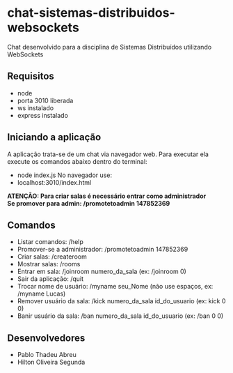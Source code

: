 # chat-sistemas-distribuidos-websockets
Chat desenvolvido para a disciplina de Sistemas Distribuídos utilizando WebSockets

## Requisitos
* node 
* porta 3010 liberada
* ws instalado
* express instalado

## Iniciando a aplicação
A aplicação trata-se de um chat via navegador web. Para executar ela execute os comandos abaixo dentro do terminal:
* node index.js
No navegador use:
* localhost:3010/index.html

**ATENÇÃO: Para criar salas é necessário entrar como administrador** <br>
**Se promover para admin: /promotetoadmin 147852369**

## Comandos
* Listar comandos: /help
* Promover-se a administrador: /promotetoadmin 147852369  
* Criar salas: /createroom
* Mostrar salas: /rooms
* Entrar em sala: /joinroom numero_da_sala (ex: /joinroom 0)
* Sair da aplicação: /quit
* Trocar nome de usuário: /myname seu_Nome (não use espaços, ex: /myname Lucas)
* Remover usuário da sala: /kick numero_da_sala id_do_usuario (ex: kick 0 0)
* Banir usuário da sala: /ban numero_da_sala id_do_usuario (ex: /ban 0 0)

## Desenvolvedores
* Pablo Thadeu Abreu
* Hilton Oliveira Segunda
